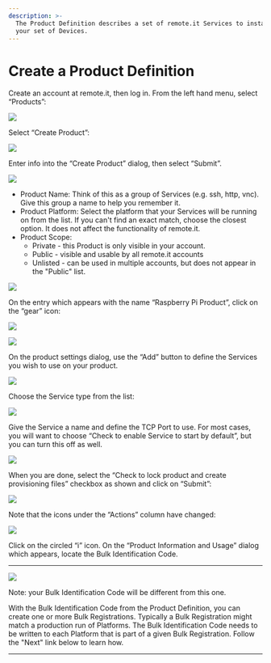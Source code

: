 ```yaml
---
description: >-
  The Product Definition describes a set of remote.it Services to install on
  your set of Devices.
---
```


# Create a Product Definition

Create an account at remote.it, then log in.  From the left hand menu, select “Products”:

![](../../.gitbook/assets/image%20%28107%29.png)

Select “Create Product”:

![](../../.gitbook/assets/image%20%2878%29.png)

Enter info into the “Create Product” dialog, then select “Submit”.

![](../../.gitbook/assets/image%20%28158%29.png)

* Product Name: Think of this as a group of Services \(e.g. ssh, http, vnc\).  Give this group a name to help you remember it.
* Product Platform: Select the platform that your Services will be running on from the list.  If you can't find an exact match, choose the closest option.  It does not affect the functionality of remote.it.
* Product Scope: 
  * Private - this Product is only visible in your account.
  * Public - visible and usable by all remote.it accounts
  * Unlisted - can be used in multiple accounts, but does not appear in the "Public" list.

![](../../.gitbook/assets/image%20%28441%29.png)

On the entry which appears with the name “Raspberry Pi Product”, click on the “gear” icon:

![](../../.gitbook/assets/image%20%2876%29.png)

![](../../.gitbook/assets/image%20%28287%29.png)

On the product settings dialog, use the “Add” button to define the Services you wish to use on your product.  

![](../../.gitbook/assets/image%20%28348%29.png)

Choose the Service type from the list:

![](../../.gitbook/assets/image%20%28418%29.png)

Give the Service a name and define the TCP Port to use.  For most cases, you will want to choose “Check to enable Service to start by default”, but you can turn this off as well.

![](../../.gitbook/assets/image%20%28439%29.png)

When you are done, select the “Check to lock product and create provisioning files” checkbox as shown and click on “Submit”:

![](../../.gitbook/assets/image%20%28331%29.png)

Note that the icons under the “Actions” column have changed:

![](../../.gitbook/assets/image%20%28478%29.png)

Click on the circled “i” icon.  On the “Product Information and Usage” dialog which appears, locate the Bulk Identification Code.  
****

![](../../.gitbook/assets/image%20%28337%29.png)

Note: your Bulk Identification Code will be different from this one.  

With the Bulk Identification Code from the Product Definition, you can create one or more Bulk Registrations.  Typically a Bulk Registration might match a production run of Platforms.  The Bulk Identification Code needs to be written to each Platform that is part of a given Bulk Registration.  Follow the "Next" link below to learn how.  
****

